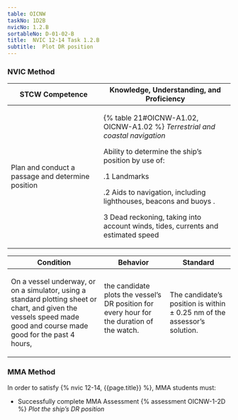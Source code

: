 ```yaml
---
table: OICNW
taskNo: 1D2B
nvicNo: 1.2.B 
sortableNo: D-01-02-B
title:  NVIC 12-14 Task 1.2.B
subtitle:  Plot DR position
---
```






### NVIC Method

<a style="display:none;" onclick="togglevisibility('nvic_methods')" >Show NVIC method.</a>

<div id='nvic_methods' class='show'>

<table>
<thead>
<tr>
<th class='forty'> STCW Competence </th>
<th class='sixty'> Knowledge, Understanding, and Proficiency </th>
</tr>
</thead>

<tbody>
<tr><td markdown='1'>

Plan and conduct a passage and determine position

</td><td markdown='1'>

{% table 21#OICNW-A1.02, OICNW-A1.02 %} *Terrestrial and coastal navigation*

Ability to determine the ship’s position by use of: 

.1  Landmarks

.2  Aids to navigation, including lighthouses, beacons and buoys .

3  Dead reckoning, taking into account winds, tides, currents and estimated speed

</td></tr>


</tbody>
</table>


<table>
<thead>
<tr><th class='twenty'>  Condition </th><th class='twenty'> Behavior </th><th  class='sixty'>Standard </th></tr>
</thead>
<tbody >



<tr><td markdown='1'>

On a vessel underway, or on a simulator, using a standard plotting sheet or chart, and given the vessels speed made good and course made good for the past 4 hours,

</td><td markdown='1'>

the candidate plots the vessel’s DR position for every hour for the duration of the watch.

<br>

<div class="tooltip" markdown='1'>



</div>


</td><td markdown='1'>

The candidate’s position is within ± 0.25 nm of the assessor’s solution.

</td></tr>
</tbody>
</table>
</div>


### MMA Method

In order to satisfy  {% nvic 12-14, {{page.title}}  %}, MMA students must:

* Successfully complete MMA Assessment {% assessment OICNW-1-2D %} *Plot the ship’s DR position*